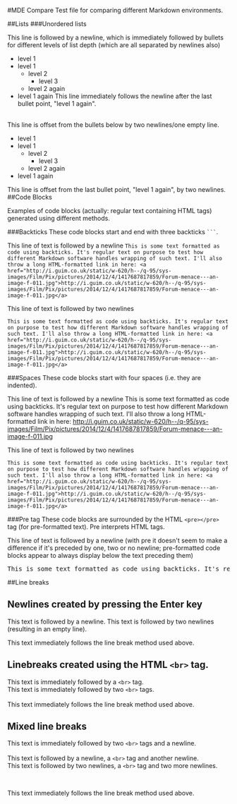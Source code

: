 #MDE Compare
Test file for comparing different Markdown environments.

##Lists
###Unordered lists

This line is followed by a newline, which is immediately followed by bullets for different levels of list depth (which are all separated by newlines also)
* level 1
* level 1
    * level 2
        * level 3
    * level 2 again
* level 1 again 
This line immediately follows the newline after the last bullet point, "level 1 again".
<br>
This line is offset from the bullets below by two newlines/one empty line.

* level 1
* level 1
    * level 2
        * level 3
    * level 2 again
* level 1 again

This line is offset from the last bullet point, "level 1 again", by two newlines.
##Code Blocks

Examples of code blocks (actually: regular text containing HTML tags) generated using different methods.

###Backticks
These code blocks start and end with three backticks ```` ``` ````.

This line of text is followed by a newline
```This is some text formatted as code using backticks. It's regular text on purpose to test how different Markdown software handles wrapping of such text. I'll also throw a long HTML-formatted link in here: <a href="http://i.guim.co.uk/static/w-620/h--/q-95/sys-images/Film/Pix/pictures/2014/12/4/1417687817859/Forum-menace---an-image-f-011.jpg">http://i.guim.co.uk/static/w-620/h--/q-95/sys-images/Film/Pix/pictures/2014/12/4/1417687817859/Forum-menace---an-image-f-011.jpg</a>```

This line of text is followed by two newlines

```This is some text formatted as code using backticks. It's regular text on purpose to test how different Markdown software handles wrapping of such text. I'll also throw a long HTML-formatted link in here: <a href="http://i.guim.co.uk/static/w-620/h--/q-95/sys-images/Film/Pix/pictures/2014/12/4/1417687817859/Forum-menace---an-image-f-011.jpg">http://i.guim.co.uk/static/w-620/h--/q-95/sys-images/Film/Pix/pictures/2014/12/4/1417687817859/Forum-menace---an-image-f-011.jpg</a>```

###Spaces
These code blocks start with four spaces (i.e. they are indented).

This line of text is followed by a newline
    This is some text formatted as code using backticks. It's regular text on purpose to test how different Markdown software handles wrapping of such text. I'll also throw a long HTML-formatted link in here: <a href="http://i.guim.co.uk/static/w-620/h--/q-95/sys-images/Film/Pix/pictures/2014/12/4/1417687817859/Forum-menace---an-image-f-011.jpg">http://i.guim.co.uk/static/w-620/h--/q-95/sys-images/Film/Pix/pictures/2014/12/4/1417687817859/Forum-menace---an-image-f-011.jpg</a>

This line of text is followed by two newlines

    This is some text formatted as code using backticks. It's regular text on purpose to test how different Markdown software handles wrapping of such text. I'll also throw a long HTML-formatted link in here: <a href="http://i.guim.co.uk/static/w-620/h--/q-95/sys-images/Film/Pix/pictures/2014/12/4/1417687817859/Forum-menace---an-image-f-011.jpg">http://i.guim.co.uk/static/w-620/h--/q-95/sys-images/Film/Pix/pictures/2014/12/4/1417687817859/Forum-menace---an-image-f-011.jpg</a>

###Pre tag
These code blocks are surrounded by the HTML `<pre></pre>` tag (for pre-formatted text). Pre interprets HTML tags.

This line of text is followed by a newline (with pre it doesn't seem to make a difference if it's preceded by one, two or no newline; pre-formatted code blocks appear to always display below the text preceding them)
<pre>This is some text formatted as code using backticks. It's regular text on purpose to test how different Markdown software handles wrapping of such text. I'll also throw a long HTML-formatted link in here: <a href="http://i.guim.co.uk/static/w-620/h--/q-95/sys-images/Film/Pix/pictures/2014/12/4/1417687817859/Forum-menace---an-image-f-011.jpg">http://i.guim.co.uk/static/w-620/h--/q-95/sys-images/Film/Pix/pictures/2014/12/4/1417687817859/Forum-menace---an-image-f-011.jpg</a></pre>

##Line breaks

## Newlines created by pressing the Enter key

This text is followed by a newline.
This text is followed by two newlines (resulting in an empty line).

This text immediately follows the line break method used above.

## Linebreaks created using the HTML `<br>` tag.

This text is immediately followed by a `<br>` tag.<br>
This text is immediately followed by two `<br>` tags.<br><br>This text immediately follows the line break method used above.

## Mixed line breaks

This text is immediately followed by two `<br>` tags and a newline.<br><br>
This text is followed by a newline, a `<br>` tag and another newline.
<br>
This text is followed by two newlines, a `<br>` tag and two more newlines.

<br>

This text immediately follows the line break method used above.
